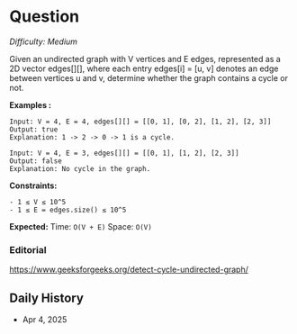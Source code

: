 # Question 

_Difficulty: Medium_

Given an undirected graph with V vertices and E edges, represented as a 2D vector edges[][], where each entry edges[i] = [u, v] denotes an edge between vertices u and v, determine whether the graph contains a cycle or not.

**Examples :**
```
Input: V = 4, E = 4, edges[][] = [[0, 1], [0, 2], [1, 2], [2, 3]]
Output: true
Explanation: 1 -> 2 -> 0 -> 1 is a cycle.

Input: V = 4, E = 3, edges[][] = [[0, 1], [1, 2], [2, 3]]
Output: false
Explanation: No cycle in the graph.
```

**Constraints:**
```
- 1 ≤ V ≤ 10^5
- 1 ≤ E = edges.size() ≤ 10^5
```

**Expected:**
Time: `O(V + E)`
Space: `O(V)`

### Editorial
https://www.geeksforgeeks.org/detect-cycle-undirected-graph/

## Daily History
- Apr 4, 2025